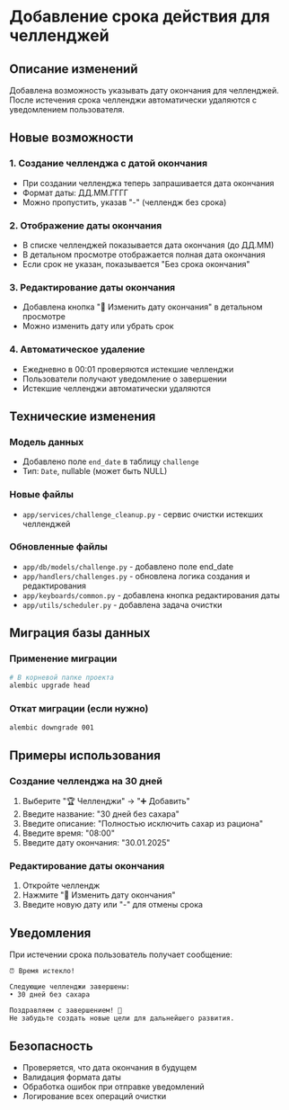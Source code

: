 # Добавление срока действия для челленджей

## Описание изменений

Добавлена возможность указывать дату окончания для челленджей. После истечения срока челленджи автоматически удаляются с уведомлением пользователя.

## Новые возможности

### 1. Создание челленджа с датой окончания
- При создании челленджа теперь запрашивается дата окончания
- Формат даты: ДД.ММ.ГГГГ
- Можно пропустить, указав "-" (челлендж без срока)

### 2. Отображение даты окончания
- В списке челленджей показывается дата окончания (до ДД.ММ)
- В детальном просмотре отображается полная дата окончания
- Если срок не указан, показывается "Без срока окончания"

### 3. Редактирование даты окончания
- Добавлена кнопка "📅 Изменить дату окончания" в детальном просмотре
- Можно изменить дату или убрать срок

### 4. Автоматическое удаление
- Ежедневно в 00:01 проверяются истекшие челленджи
- Пользователи получают уведомление о завершении
- Истекшие челленджи автоматически удаляются

## Технические изменения

### Модель данных
- Добавлено поле `end_date` в таблицу `challenge`
- Тип: `Date`, nullable (может быть NULL)

### Новые файлы
- `app/services/challenge_cleanup.py` - сервис очистки истекших челленджей

### Обновленные файлы
- `app/db/models/challenge.py` - добавлено поле end_date
- `app/handlers/challenges.py` - обновлена логика создания и редактирования
- `app/keyboards/common.py` - добавлена кнопка редактирования даты
- `app/utils/scheduler.py` - добавлена задача очистки

## Миграция базы данных

### Применение миграции
```bash
# В корневой папке проекта
alembic upgrade head
```

### Откат миграции (если нужно)
```bash
alembic downgrade 001
```

## Примеры использования

### Создание челленджа на 30 дней
1. Выберите "🏆 Челленджи" → "➕ Добавить"
2. Введите название: "30 дней без сахара"
3. Введите описание: "Полностью исключить сахар из рациона"
4. Введите время: "08:00"
5. Введите дату окончания: "30.01.2025"

### Редактирование даты окончания
1. Откройте челлендж
2. Нажмите "📅 Изменить дату окончания"
3. Введите новую дату или "-" для отмены срока

## Уведомления

При истечении срока пользователь получает сообщение:
```
⏰ Время истекло!

Следующие челленджи завершены:
• 30 дней без сахара

Поздравляем с завершением! 🎉
Не забудьте создать новые цели для дальнейшего развития.
```

## Безопасность

- Проверяется, что дата окончания в будущем
- Валидация формата даты
- Обработка ошибок при отправке уведомлений
- Логирование всех операций очистки
